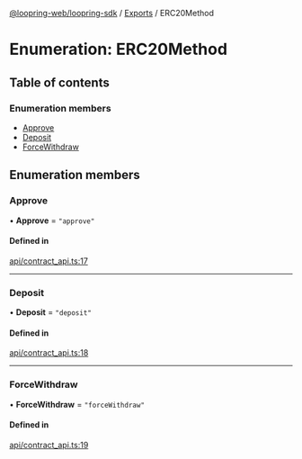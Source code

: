 [@loopring-web/loopring-sdk](../README.md) / [Exports](../modules.md) / ERC20Method

# Enumeration: ERC20Method

## Table of contents

### Enumeration members

- [Approve](ERC20Method.md#approve)
- [Deposit](ERC20Method.md#deposit)
- [ForceWithdraw](ERC20Method.md#forcewithdraw)

## Enumeration members

### Approve

• **Approve** = `"approve"`

#### Defined in

[api/contract_api.ts:17](https://github.com/Loopring/loopring_sdk/blob/ea87b1c/src/api/contract_api.ts#L17)

___

### Deposit

• **Deposit** = `"deposit"`

#### Defined in

[api/contract_api.ts:18](https://github.com/Loopring/loopring_sdk/blob/ea87b1c/src/api/contract_api.ts#L18)

___

### ForceWithdraw

• **ForceWithdraw** = `"forceWithdraw"`

#### Defined in

[api/contract_api.ts:19](https://github.com/Loopring/loopring_sdk/blob/ea87b1c/src/api/contract_api.ts#L19)
